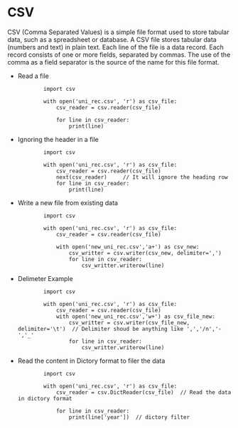 # CSV


CSV (Comma Separated Values) is a simple file format used to store tabular data, such as a spreadsheet or database. A CSV file stores tabular data (numbers and text) in plain text. Each line of the file is a data record. Each record consists of one or more fields, separated by commas. The use of the comma as a field separator is the source of the name for this file format.

- Read a file


              import csv

              with open('uni_rec.csv', 'r') as csv_file:
                  csv_reader = csv.reader(csv_file)

                  for line in csv_reader:
                      print(line)
                      
 
- Ignoring the header in a file

              import csv

              with open('uni_rec.csv', 'r') as csv_file:
                  csv_reader = csv.reader(csv_file)
                  next(csv_reader)     // It will ignore the heading row
                  for line in csv_reader:
                      print(line)
                      
- Write a new file from existing data

              import csv

              with open('uni_rec.csv', 'r') as csv_file:
                  csv_reader = csv.reader(csv_file)

                  with open('new_uni_rec.csv','a+') as csv_new:
                      csv_writter = csv.writer(csv_new, delimiter=',')
                      for line in csv_reader:
                          csv_writter.writerow(line)
                          
                          
- Delimeter Example

              import csv

              with open('uni_rec.csv', 'r') as csv_file:
                  csv_reader = csv.reader(csv_file)
                  with open('new_uni_rec.csv','w+') as csv_file_new:
                      csv_writter = csv.writer(csv_file_new, delimiter='\t')  // Delimiter shoud be anything like ',','/n','-','_'
                      for line in csv_reader:
                          csv_writter.writerow(line)
                          
- Read the content in Dictory format to filer the data

              import csv

              with open('uni_rec.csv', 'r') as csv_file:
                  csv_reader = csv.DictReader(csv_file)  // Read the data in dictory format

                  for line in csv_reader:
                      print(line['year'])  // dictory filter
